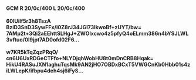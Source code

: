 #### GCM R 20/0c/400 L 20/0c/400
**60lUiIf5r3h8TszA**<br/>**BziD3SnD3SywFFx/i0Z8rJ34JGI73IkwoBf+zUYT/bw=**<br/>**7AMp2t+3Qi2aEEhttSLHgJ+ZWOIxcwo4z5pfyQ4oELmm386n4bYSJLWL3vftuo/0l9jpt7AD0ofd02F6...**<br/><br/>
**w7KR5kTqZqzPRqO/**<br/>**cn6U6UxRDGeCTFfo+NLYDjqhWobHU8t0mDnCRB8Hqak=**<br/>**HikU4RASuJXN1aghuTqsMk9AN2jHO7OBDxBCxT5VWGCnKb0Hbb01s4ziLWLepK/ifbpu4deh4sj6iFyS...**